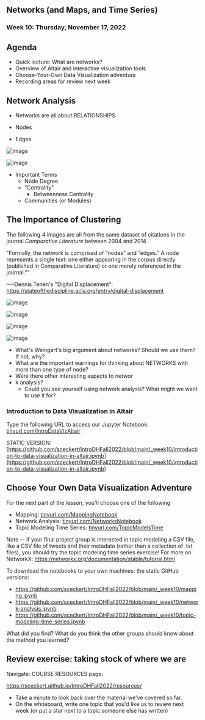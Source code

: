 
## Networks (and Maps, and Time Series)
### Week 10: Thursday, November 17, 2022



## Agenda

- Quick lecture: What are networks?
- Overview of Altair and interactive visualization tools
- Choose-Your-Own Data Visualization adventure
- Recording areas for review next week



## Network Analysis


- Networks are all about RELATIONSHIPS 

- Nodes
- Edges


![image](../images/cities.png)


![image](../images/Weingart-books-authors-network.png)


- Important Terms
	- Node Degree
	- "Centrality" 
		- Betweenness Centrality
	- Communities (or Modules)


## The Importance of Clustering

The following 4 images are all from the same dataset of citations in the journal *Comparative Literature* between 2004 and 2014

"Formally, the network is comprised of “nodes” and “edges.” A node represents a single text: one either appearing in the corpus directly (published in Comparative Literature) or one merely referenced in the journal.""

–––Dennis Tenen's "Digital Displacement": https://stateofthediscipline.acla.org/entry/digital-displacement


![image](../images/figure1.jpg)


![image](../images/figure2.jpg)


![image](../images/figure3.jpg)


![image](../images/figure4.jpg)


- What's Weingart's big argument about networks? Should we use them? If not, why?
- What are the important warnings for thinking about NETWORKS with more than one type of node?
- Were there other interesting aspects fo networ
- k analysis?
	- Could you see yourself using network analysis? What might we want to use it for?



### Introduction to Data Visualization in Altair

Type the following URL to access our Jupyter Notebook: [tinyurl.com/IntroDataVizAltair](https://mybinder.org/v2/gh/sceckert/introdhFall2022/main?urlpath=lab/tree/_week10/introduction-to-data-visualization-in-altair.ipynb)


STATIC VERSION: [https://github.com/sceckert/IntroDHFall2022/blob/main/_week10/introduction-to-data-visualization-in-altair.ipynb](https://github.com/sceckert/IntroDHFall2022/blob/main/_week10/introduction-to-data-visualization-in-altair.ipynb)



## Choose Your Own Data Visualization Adventure

For the next part of the lesson, you'll choose one of the following

- Mapping: [tinyurl.com/MappingNotebook](https://mybinder.org/v2/gh/sceckert/introdhFall2022/main?urlpath=lab/tree/_week10/mapping.ipynb)
- Network Analysis: [tinyurl.com/NetworksNotebook](https://mybinder.org/v2/gh/sceckert/introdhFall2022/main?urlpath=lab/tree/_week10/network-analysis.ipynb)
- Topic Modeling Time Series: [tinyurl.com/TopicModelsTime](https://mybinder.org/v2/gh/sceckert/introdhFall2022/main?urlpath=lab/tree/_week10/topic-modeling-time-series.ipynb)

Note -- if your final project group is interested in topic modeling a CSV file, like a CSV file of tweets and their metadata (rather than a collection of .txt files), you should try the topic modeling time series exercise! For more on NetworkX: https://networkx.org/documentation/stable/tutorial.html


To download the notebooks to your own machines:  the static GitHub versions:

- https://github.com/sceckert/IntroDHFall2022/blob/main/_week10/mapping.ipynb
- https://github.com/sceckert/IntroDHFall2022/blob/main/_week10/network-analysis.ipynb
- https://github.com/sceckert/IntroDHFall2022/blob/main/_week10/topic-modeling-time-series.ipynb



What did you find?
What do you think the other groups should know about the method you learned?



## Review exercise: taking stock of where we are

 Navigate: COURSE RESOURCES page:

https://sceckert.github.io/IntroDHFall2022/resources/

- Take a minute to look back over the material we've covered so far. 
- On the whiteboard, write one topic that you'd like us to review next week (or put a star next to a topic someone else has written)